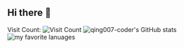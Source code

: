 ## Hi there 👋

<!--
**qing007-coder/qing007-coder** is a ✨ _special_ ✨ repository because its `README.md` (this file) appears on your GitHub profile.

Here are some ideas to get you started:

- 🔭 I’m currently working on ...
- 🌱 I’m currently learning ...
- 👯 I’m looking to collaborate on ...
- 🤔 I’m looking for help with ...
- 💬 Ask me about ...
- 📫 How to reach me: ...
- 😄 Pronouns: ...
- ⚡ Fun fact: ...
-->
Visit Count: ![Visit Count](https://profile-counter.glitch.me/qing007-coder/count.svg)
![qing007-coder's GitHub stats](https://github-readme-stats.vercel.app/api?username=qing007-coder&show_icons=true&theme=radical)
![my favorite lanuages](https://github-readme-stats.vercel.app/api/top-langs/?username=qing007-coder&layout=compact&hide_border=true&langs_count=50)
